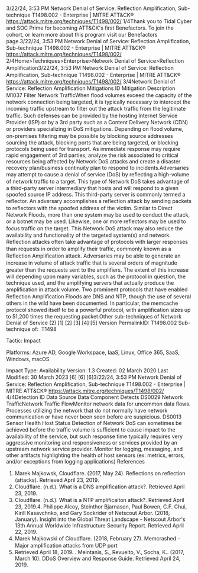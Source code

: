 3/22/24, 3:53 PM Network Denial of Service: Reﬂection Ampliﬁcation, Sub-technique T1498.002 - Enterprise | MITRE ATT&CK®
https://attack.mitre.org/techniques/T1498/002/ 1/4Thank you to Tidal Cyber and SOC Prime for becoming ATT&CK's ﬁrst Benefactors. To join the cohort, or learn more about this program visit our
Benefactors page.3/22/24, 3:53 PM Network Denial of Service: Reﬂection Ampliﬁcation, Sub-technique T1498.002 - Enterprise | MITRE ATT&CK®
https://attack.mitre.org/techniques/T1498/002/ 2/4Home>Techniques>Enterprise>Network Denial of Service>Reﬂection Ampliﬁcation3/22/24, 3:53 PM Network Denial of Service: Reﬂection Ampliﬁcation, Sub-technique T1498.002 - Enterprise | MITRE ATT&CK®
https://attack.mitre.org/techniques/T1498/002/ 3/4Network Denial of Service: Reﬂection Ampliﬁcation
Mitigations
ID Mitigation Description
M1037 Filter
Network
TraﬃcWhen ﬂood volumes exceed the capacity of the network connection being targeted, it is typically necessary to
intercept the incoming traﬃc upstream to ﬁlter out the attack traﬃc from the legitimate traﬃc. Such defenses
can be provided by the hosting Internet Service Provider (ISP) or by a 3rd party such as a Content Delivery
Network (CDN) or providers specializing in DoS mitigations.
Depending on ﬂood volume, on-premises ﬁltering may be possible by blocking source addresses sourcing the
attack, blocking ports that are being targeted, or blocking protocols being used for transport.
As immediate response may require rapid engagement of 3rd parties, analyze the risk associated to critical
resources being affected by Network DoS attacks and create a disaster recovery plan/business continuity plan
to respond to incidents.Adversaries may attempt to cause a denial of service (DoS) by reﬂecting a high-volume of network traﬃc to a target. This type of Network
DoS takes advantage of a third-party server intermediary that hosts and will respond to a given spoofed source IP address. This third-party
server is commonly termed a reﬂector. An adversary accomplishes a reﬂection attack by sending packets to reﬂectors with the spoofed
address of the victim. Similar to Direct Network Floods, more than one system may be used to conduct the attack, or a botnet may be used.
Likewise, one or more reﬂectors may be used to focus traﬃc on the target. This Network DoS attack may also reduce the availability and
functionality of the targeted system(s) and network.
Reﬂection attacks often take advantage of protocols with larger responses than requests in order to amplify their traﬃc, commonly known
as a Reﬂection Ampliﬁcation attack. Adversaries may be able to generate an increase in volume of attack traﬃc that is several orders of
magnitude greater than the requests sent to the ampliﬁers. The extent of this increase will depending upon many variables, such as the
protocol in question, the technique used, and the amplifying servers that actually produce the ampliﬁcation in attack volume. Two prominent
protocols that have enabled Reﬂection Ampliﬁcation Floods are DNS and NTP, though the use of several others in the wild have been
documented. In particular, the memcache protocol showed itself to be a powerful protocol, with ampliﬁcation sizes up to 51,200 times the
requesting packet.Other sub-techniques of Network Denial of Service (2)
[1]
[2] [3]
[4]
[5]
Version PermalinkID: T1498.002
Sub-technique of:  T1498

Tactic: Impact

Platforms: Azure AD, Google Workspace, IaaS, Linux, Oﬃce 365, SaaS, Windows, macOS

Impact Type: Availability
Version: 1.3
Created: 02 March 2020
Last Modiﬁed: 30 March 2023
[6]
[6]
[6]3/22/24, 3:53 PM Network Denial of Service: Reﬂection Ampliﬁcation, Sub-technique T1498.002 - Enterprise | MITRE ATT&CK®
https://attack.mitre.org/techniques/T1498/002/ 4/4Detection
ID Data Source Data Component Detects
DS0029 Network TraﬃcNetwork Traﬃc
FlowMonitor network data for uncommon data ﬂows. Processes utilizing the network that do
not normally have network communication or have never been seen before are
suspicious.
DS0013 Sensor Health Host Status Detection of Network DoS can sometimes be achieved before the traﬃc volume is
suﬃcient to cause impact to the availability of the service, but such response time
typically requires very aggressive monitoring and responsiveness or services provided by
an upstream network service provider. Monitor for logging, messaging, and other artifacts
highlighting the health of host sensors (ex: metrics, errors, and/or exceptions from
logging applications)
References
1. Marek Majkowsk, Cloudﬂare. (2017, May 24). Reﬂections on
reﬂection (attacks). Retrieved April 23, 2019.
2. Cloudﬂare. (n.d.). What is a DNS ampliﬁcation attack?.
Retrieved April 23, 2019.
3. Cloudﬂare. (n.d.). What is a NTP ampliﬁcaiton attack?.
Retrieved April 23, 2019.4. Philippe Alcoy, Steinthor Bjarnason, Paul Bowen, C.F. Chui,
Kirill Kasavchnko, and Gary Sockrider of Netscout Arbor.
(2018, January). Insight into the Global Threat Landscape -
Netscout Arbor's 13th Annual Worldwide Infrastructure
Security Report. Retrieved April 22, 2019.
5. Marek Majkowski of Cloudﬂare. (2018, February 27).
Memcrashed - Major ampliﬁcation attacks from UDP port
11211. Retrieved April 18, 2019.
. Meintanis, S., Revuelto, V., Socha, K.. (2017, March 10). DDoS
Overview and Response Guide. Retrieved April 24, 2019.
